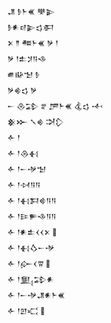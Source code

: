 <div class='block'>
<div class='line'>𒂗 𒊩𒈨𒌍 𒋧𒉌</div>
<div class='line'>𒊩𒀭𒁀𒉌𒌓𒀳</div>
<div class='line'>𒉽 𒈫 𒍣𒈨𒌍 𒃻 𒁹</div>
<div class='line'>𒃻 𒁹𒉺𒋡𒀀𒈾</div>
<div class='line'>𒌑𒄫𒈠 𒊩</div>
<div class='line'>𒃻𒄯𒌓 𒃻</div>
<div class='line'>𒀸 𒊮𒁉 𒐐 𒂆𒈨𒌍 𒆬𒌓 𒋾</div>
<div class='line'>𒆜𒁍 𒃵𒄯 𒋫𒁷</div>
<div class='line'>𒅆 𒁹</div>
<div class='line'>𒅆 𒁹𒁲𒈬</div>
<div class='line'>𒅆 𒁹𒀸𒋩𒈠</div>
<div class='line'>𒅆 𒁹𒀴𒀀𒀀</div>
<div class='line'>𒅆 𒁹𒈬𒁕𒄵𒀀𒀀</div>
<div class='line'>𒅆 𒁹𒄿𒊓𒈾𒀀𒀀</div>
<div class='line'>𒅆 𒁹𒀭𒉺𒌋𒌋𒉽 </div>
<div class='line'>𒅆 𒁹𒈬𒋝𒀸𒋩</div>
<div class='line'>𒅆 𒁹𒅎𒌋𒐊 </div>
<div class='line'>𒅆 𒁹𒅅𒁉𒀭</div>
<div class='line'>𒅆 𒁹𒀸𒋩𒂗𒀭𒈨𒌍</div>
<div class='line'>𒅆 𒁹𒇻𒄣 </div>
</div>